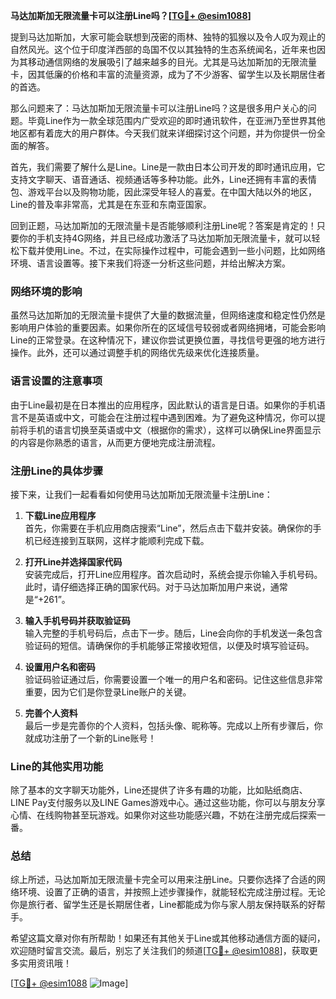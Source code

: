 **马达加斯加无限流量卡可以注册Line吗？[[TG💪+ @esim1088](https://t.me/s/esim1088)]**

提到马达加斯加，大家可能会联想到茂密的雨林、独特的狐猴以及令人叹为观止的自然风光。这个位于印度洋西部的岛国不仅以其独特的生态系统闻名，近年来也因为其移动通信网络的发展吸引了越来越多的目光。尤其是马达加斯加的无限流量卡，因其低廉的价格和丰富的流量资源，成为了不少游客、留学生以及长期居住者的首选。

那么问题来了：马达加斯加无限流量卡可以注册Line吗？这是很多用户关心的问题。毕竟Line作为一款全球范围内广受欢迎的即时通讯软件，在亚洲乃至世界其他地区都有着庞大的用户群体。今天我们就来详细探讨这个问题，并为你提供一份全面的解答。

首先，我们需要了解什么是Line。Line是一款由日本公司开发的即时通讯应用，它支持文字聊天、语音通话、视频通话等多种功能。此外，Line还拥有丰富的表情包、游戏平台以及购物功能，因此深受年轻人的喜爱。在中国大陆以外的地区，Line的普及率非常高，尤其是在东亚和东南亚国家。

回到正题，马达加斯加的无限流量卡是否能够顺利注册Line呢？答案是肯定的！只要你的手机支持4G网络，并且已经成功激活了马达加斯加无限流量卡，就可以轻松下载并使用Line。不过，在实际操作过程中，可能会遇到一些小问题，比如网络环境、语言设置等。接下来我们将逐一分析这些问题，并给出解决方案。

### 网络环境的影响

虽然马达加斯加的无限流量卡提供了大量的数据流量，但网络速度和稳定性仍然是影响用户体验的重要因素。如果你所在的区域信号较弱或者网络拥堵，可能会影响Line的正常登录。在这种情况下，建议你尝试更换位置，寻找信号更强的地方进行操作。此外，还可以通过调整手机的网络优先级来优化连接质量。

### 语言设置的注意事项

由于Line最初是在日本推出的应用程序，因此默认的语言是日语。如果你的手机语言不是英语或中文，可能会在注册过程中遇到困难。为了避免这种情况，你可以提前将手机的语言切换至英语或中文（根据你的需求），这样可以确保Line界面显示的内容是你熟悉的语言，从而更方便地完成注册流程。

### 注册Line的具体步骤

接下来，让我们一起看看如何使用马达加斯加无限流量卡注册Line：

1. **下载Line应用程序**  
   首先，你需要在手机应用商店搜索“Line”，然后点击下载并安装。确保你的手机已经连接到互联网，这样才能顺利完成下载。

2. **打开Line并选择国家代码**  
   安装完成后，打开Line应用程序。首次启动时，系统会提示你输入手机号码。此时，请仔细选择正确的国家代码。对于马达加斯加用户来说，通常是“+261”。

3. **输入手机号码并获取验证码**  
   输入完整的手机号码后，点击下一步。随后，Line会向你的手机发送一条包含验证码的短信。请确保你的手机能够正常接收短信，以便及时填写验证码。

4. **设置用户名和密码**  
   验证码验证通过后，你需要设置一个唯一的用户名和密码。记住这些信息非常重要，因为它们是你登录Line账户的关键。

5. **完善个人资料**  
   最后一步是完善你的个人资料，包括头像、昵称等。完成以上所有步骤后，你就成功注册了一个新的Line账号！

### Line的其他实用功能

除了基本的文字聊天功能外，Line还提供了许多有趣的功能，比如贴纸商店、LINE Pay支付服务以及LINE Games游戏中心。通过这些功能，你可以与朋友分享心情、在线购物甚至玩游戏。如果你对这些功能感兴趣，不妨在注册完成后探索一番。

### 总结

综上所述，马达加斯加无限流量卡完全可以用来注册Line。只要你选择了合适的网络环境、设置了正确的语言，并按照上述步骤操作，就能轻松完成注册过程。无论你是旅行者、留学生还是长期居住者，Line都能成为你与家人朋友保持联系的好帮手。

希望这篇文章对你有所帮助！如果还有其他关于Line或其他移动通信方面的疑问，欢迎随时留言交流。最后，别忘了关注我们的频道[[TG💪+ @esim1088](https://t.me/s/esim1088)]，获取更多实用资讯哦！

[[TG💪+ @esim1088](https://t.me/s/esim1088) ![Image](https://i.postimg.cc/4NQfJmqS/Snipaste-2025-05-13-00-14-12.png)]